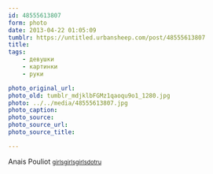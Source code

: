 ```yaml
---
id: 48555613807
form: photo
date: 2013-04-22 01:05:09
tumblr: https://untitled.urbansheep.com/post/48555613807
title:
tags:
    - девушки
    - картинки
    - руки

photo_original_url:
photo_old: tumblr_mdjklbFGMz1qaoqu9o1_1280.jpg
photo: ../../media/48555613807.jpg
photo_caption:
photo_source:
photo_source_url:
photo_source_title:

---
```


Anais Pouliot <small><a href="http://girlsgirlsgirls.ru/post/40599881082/anais-pouliot" class="tumblr_blog">girlsgirlsgirlsdotru</a></small>
